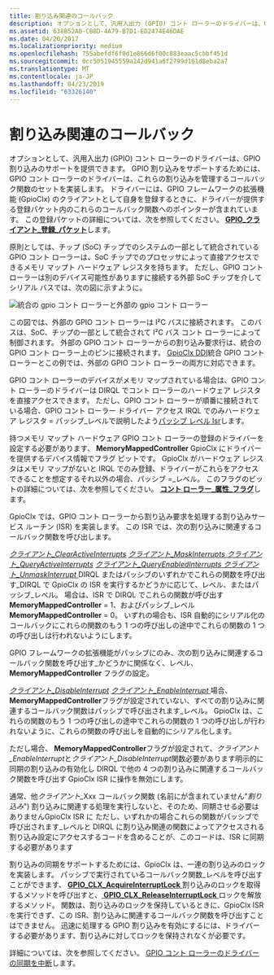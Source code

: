 ```yaml
---
title: 割り込み関連のコールバック
description: オプションとして、汎用入出力 (GPIO) コント ローラーのドライバーは、GPIO 割り込みのサポートを提供できます。
ms.assetid: 638B52A0-CB8D-4A79-B7D1-ED2474E46DAE
ms.date: 04/20/2017
ms.localizationpriority: medium
ms.openlocfilehash: 755abefdf6f0d1e866d6f00c883eaac5cbbf451d
ms.sourcegitcommit: 0cc5051945559a242d941a6f2799d161d8eba2a7
ms.translationtype: MT
ms.contentlocale: ja-JP
ms.lasthandoff: 04/23/2019
ms.locfileid: "63326140"
---
```

# <a name="interrupt-related-callbacks"></a>割り込み関連のコールバック


オプションとして、汎用入出力 (GPIO) コント ローラーのドライバーは、GPIO 割り込みのサポートを提供できます。 GPIO 割り込みをサポートするためには、GPIO コント ローラーのドライバーは、これらの割り込みを管理するコールバック関数のセットを実装します。 ドライバーには、GPIO フレームワークの拡張機能 (GpioClx) のクライアントとして自身を登録するときに、ドライバーが提供する登録パケット内のこれらのコールバック関数へのポインターが含まれています。 この登録パケットの詳細については、次を参照してください。 [ **GPIO\_クライアント\_登録\_パケット**](https://msdn.microsoft.com/library/windows/hardware/hh439479)します。

原則としては、チップ (SoC) チップでのシステムの一部として統合されている GPIO コント ローラーは、SoC チップでのプロセッサによって直接アクセスできるメモリ マップト ハードウェア レジスタを持ちます。 ただし、GPIO コント ローラーは別のデバイス可能性がありますに接続する外部 SoC チップを介してシリアル バスでは、次の図に示すように。

![統合の gpio コント ローラーと外部の gpio コント ローラー](images/gpioconnects.png)

この図では、外部の GPIO コント ローラーは I²C バスに接続されます。 このバスは、SoC、チップの一部として統合されて I²C バス コント ローラーによって制御されます。 外部の GPIO コント ローラーからの割り込み要求行は、統合の GPIO コント ローラー上のピンに接続されます。 [GpioClx DDI](https://msdn.microsoft.com/library/windows/hardware/hh439456)統合 GPIO コント ローラーとこの例では、外部の GPIO コント ローラーの両方に対応できます。

GPIO コント ローラーのデバイスがメモリ マップされている場合は、GPIO コント ローラーのドライバーは DIRQL でコント ローラーのハードウェア レジスタを直接アクセスできます。 ただし、GPIO コント ローラーが順番に接続されている場合、GPIO コント ローラー ドライバー アクセス IRQL でのみハードウェア レジスタ = パッシブ\_レベルで説明したよう[パッシブ レベル Isr](https://msdn.microsoft.com/library/windows/hardware/hh698262)します。

持つメモリ マップト ハードウェア GPIO コント ローラーの登録のドライバーを設定する必要があります、 **MemoryMappedController** GpioClx にドライバーを提供するデバイス情報でフラグ ビットです。 GpioClx がハードウェア レジスタはメモリ マップがないと IRQL でのみ登録、ドライバーがこれらをアクセスできることを想定するそれ以外の場合、パッシブ =\_レベル。 このフラグのビットの詳細については、次を参照してください。 [**コント ローラー\_属性\_フラグ**](https://msdn.microsoft.com/library/windows/hardware/hh439449)します。

GpioClx では、GPIO コント ローラーから割り込み要求を処理する割り込みサービス ルーチン (ISR) を実装します。 この ISR では、次の割り込みに関連するコールバック関数を呼び出します。

[*クライアント\_ClearActiveInterrupts*](https://msdn.microsoft.com/library/windows/hardware/hh439341)
[*クライアント\_MaskInterrupts* ](https://msdn.microsoft.com/library/windows/hardware/hh439380) 
 [ *クライアント\_QueryActiveInterrupts*](https://msdn.microsoft.com/library/windows/hardware/hh439395)
[*クライアント\_QueryEnabledInterrupts* ](https://msdn.microsoft.com/library/windows/hardware/dn265184) 
[*クライアント\_UnmaskInterrupt* ](https://msdn.microsoft.com/library/windows/hardware/hh439435) DIRQL またはパッシブのいずれかでこれらの関数を呼び出す\_DIRQL で GpioClx の ISR を実行するかどうかに応じて、レベル、またはパッシブ\_レベル。 場合は、ISR で DIRQL でこれらの関数が呼び出す**MemoryMappedController** = 1、およびパッシブ\_レベル**MemoryMappedController** = 0。 いずれの場合も、ISR 自動的にシリアル化のコールバックにこれらの関数のもう 1 つの呼び出しの途中でこれらの関数の 1 つの呼び出しは行われないようにします。

GPIO フレームワークの拡張機能がパッシブにのみ、次の割り込みに関連するコールバック関数を呼び出す\_かどうかに関係なく、レベル、 **MemoryMappedController** フラグの設定。

[*クライアント\_DisableInterrupt*](https://msdn.microsoft.com/library/windows/hardware/hh439371)
[*クライアント\_EnableInterrupt* ](https://msdn.microsoft.com/library/windows/hardware/hh439377)場合、 **MemoryMappedController**フラグが設定されていない、すべての割り込みに関連するコールバック関数はパッシブで呼び出されます\_レベル。 GpioClx は、これらの関数のもう 1 つの呼び出しの途中でこれらの関数の 1 つの呼び出しが行われないように、これらの関数の呼び出しを自動的にシリアル化します。

ただし場合、 **MemoryMappedController**フラグが設定されて、*クライアント\_EnableInterrupt*と*クライアント\_DisableInterrupt*関数必要があります明示的に同期の割り込みの有効化し DIRQL で他の 4 つの割り込みに関連するコールバック関数を呼び出す GpioClx ISR に操作を無効にします。

通常、他<em>クライアント\_</em>Xxx コールバック関数 (名前にが含まれていません"*割り込み*") 割り込みに関連する処理を実行しないと、そのため、同期させる必要はありませんGpioClx ISR に ただし、いずれかの場合これらの関数がパッシブで呼び出されます\_レベルと DIRQL に割り込み関連の関数によってアクセスされる割り込み設定にアクセスするコードを含めることが、このコードは、ISR に同期する必要があります

割り込みの同期をサポートするためには、GpioClx は、一連の割り込みのロックを実装します。 パッシブで実行されているコールバック関数\_レベルを呼び出すことができます、 [ **GPIO\_CLX\_AcquireInterruptLock** ](https://msdn.microsoft.com/library/windows/hardware/hh439482)割り込みのロックを取得するメソッドを呼び出すと、[ **GPIO\_CLX\_ReleaseInterruptLock** ](https://msdn.microsoft.com/library/windows/hardware/hh439494)ロックを解放するメソッド。 関数は、割り込みのロックを保持しているときに、GpioClx ISR を実行できず、この ISR、割り込みに関連するコールバック関数を呼び出すことはできません。 迅速に処理する GPIO 割り込みを有効にするには、ドライバーする必要があります、割り込みに対してロックを保持されなくが必要です。

詳細については、次を参照してください。 [GPIO コント ローラーのドライバーの同期を中断](https://msdn.microsoft.com/library/windows/hardware/jj851070)します。

 

 




